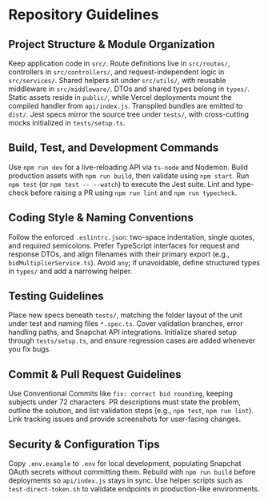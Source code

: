 # Repository Guidelines

## Project Structure & Module Organization
Keep application code in `src/`. Route definitions live in `src/routes/`, controllers in `src/controllers/`, and request-independent logic in `src/services/`. Shared helpers sit under `src/utils/`, with reusable middleware in `src/middleware/`. DTOs and shared types belong in `types/`. Static assets reside in `public/`, while Vercel deployments mount the compiled handler from `api/index.js`. Transpiled bundles are emitted to `dist/`. Jest specs mirror the source tree under `tests/`, with cross-cutting mocks initialized in `tests/setup.ts`.

## Build, Test, and Development Commands
Use `npm run dev` for a live-reloading API via `ts-node` and Nodemon. Build production assets with `npm run build`, then validate using `npm start`. Run `npm test` (or `npm test -- --watch`) to execute the Jest suite. Lint and type-check before raising a PR using `npm run lint` and `npm run typecheck`.

## Coding Style & Naming Conventions
Follow the enforced `.eslintrc.json`: two-space indentation, single quotes, and required semicolons. Prefer TypeScript interfaces for request and response DTOs, and align filenames with their primary export (e.g., `bidMultiplierService.ts`). Avoid `any`; if unavoidable, define structured types in `types/` and add a narrowing helper.

## Testing Guidelines
Place new specs beneath `tests/`, matching the folder layout of the unit under test and naming files `*.spec.ts`. Cover validation branches, error handling paths, and Snapchat API integrations. Initialize shared setup through `tests/setup.ts`, and ensure regression cases are added whenever you fix bugs.

## Commit & Pull Request Guidelines
Use Conventional Commits like `fix: correct bid rounding`, keeping subjects under 72 characters. PR descriptions must state the problem, outline the solution, and list validation steps (e.g., `npm test`, `npm run lint`). Link tracking issues and provide screenshots for user-facing changes.

## Security & Configuration Tips
Copy `.env.example` to `.env` for local development, populating Snapchat OAuth secrets without committing them. Rebuild with `npm run build` before deployments so `api/index.js` stays in sync. Use helper scripts such as `test-direct-token.sh` to validate endpoints in production-like environments.

